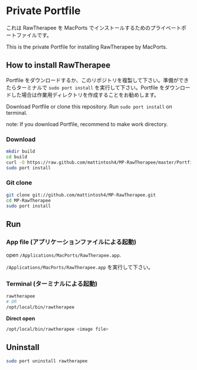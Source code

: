 # Private Portfile #

これは RawTherapee を MacPorts でインストールするためのプライベートポートファイルです。

This is the private Portfile for installing RawTherapee by MacPorts.

## How to install RawTherapee ##

Portfile をダウンロードするか、このリポジトリを複製して下さい。準備ができたらターミナルで `sudo port install` を実行して下さい。Portfile をダウンロードした場合は作業用ディレクトリを作成することをお勧めします。

Download Portfile or clone this repository. Run `sudo port install` on terminal.

note: If you download Portfile, recommend to make work directory.

### Download ###

```sh
mkdir build
cd build
curl -O https://raw.github.com/mattintosh4/MP-RawTherapee/master/Portfile
sudo port install
```

### Git clone ###

```sh
git clone git://github.com/mattintosh4/MP-RawTherapee.git
cd MP-RawTherapee
sudo port install
```

## Run ##

### App file (アプリケーションファイルによる起動) ###

open `/Applications/MacPorts/RawTherapee.app`.

`/Applications/MacPorts/RawTherapee.app` を実行して下さい。


### Terminal (ターミナルによる起動) ###

```sh
rawtherapee
# OR
/opt/local/bin/rawtherapee
```

__Direct open__

```sh
/opt/local/bin/rawtherapee <image file>
```


## Uninstall ##

```sh
sudo port uninstall rawtherapee
```